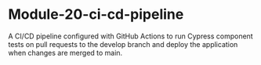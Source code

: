 # Module-20-ci-cd-pipeline
A CI/CD pipeline configured with GitHub Actions to run Cypress component tests on pull requests to the develop branch and deploy the application when changes are merged to main.
